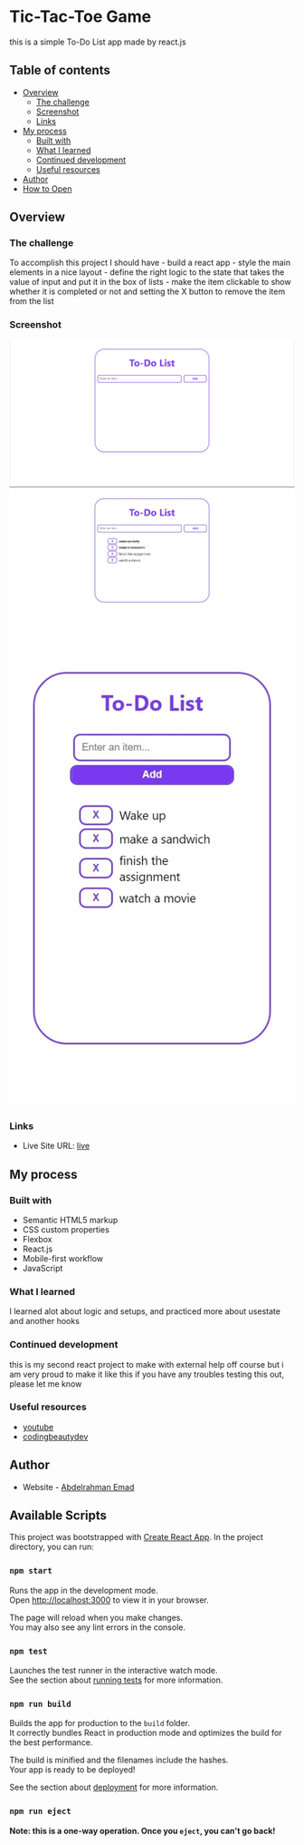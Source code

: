 # Tic-Tac-Toe Game

this is a simple To-Do List app made by react.js

## Table of contents

- [Overview](#overview)
  - [The challenge](#the-challenge)
  - [Screenshot](#screenshot)
  - [Links](#links)
- [My process](#my-process)
  - [Built with](#built-with)
  - [What I learned](#what-i-learned)
  - [Continued development](#continued-development)
  - [Useful resources](#useful-resources)
- [Author](#author)
- [How to Open](#available-scripts)

## Overview

### The challenge

To accomplish this project I should have - build a react app - style the main elements in a nice layout - define the right logic to the state that takes the value of input and put it in the box of lists - make the item clickable to show whether it is completed or not and setting the X button to remove the item from the list

### Screenshot

![desktop](./src/assets/Screenshot%20Desktop.png)
![desktop](./src/assets/Screenshot-%20desktop-actived.jpeg)
![mobile](./src/assets/screenshot-mobile.jpeg)


### Links

- Live Site URL: [live]()

## My process

### Built with

- Semantic HTML5 markup
- CSS custom properties
- Flexbox
- React.js
- Mobile-first workflow
- JavaScript

### What I learned

I learned alot about logic and setups, and practiced more about usestate and another hooks

### Continued development

this is my second react project to make with external help off course but i am very proud to make it like this
if you have any troubles testing this out, please let me know

### Useful resources

- [youtube](https://www.youtube.com/watch?v=0PG3XYI3Giw&ab_channel=YehiaTech%D9%8A%D8%AD%D9%8A%D9%89%D8%AA%D9%83)
- [codingbeautydev](https://www.codingbeautydev.com/blog)

## Author

- Website - [Abdelrahman Emad](https://www.linkedin.com/in/abdelrahman-emad-57bb10237/)

## Available Scripts

This project was bootstrapped with [Create React App](https://github.com/facebook/create-react-app).
In the project directory, you can run:

### `npm start`

Runs the app in the development mode.\
Open [http://localhost:3000](http://localhost:3000) to view it in your browser.

The page will reload when you make changes.\
You may also see any lint errors in the console.

### `npm test`

Launches the test runner in the interactive watch mode.\
See the section about [running tests](https://facebook.github.io/create-react-app/docs/running-tests) for more information.

### `npm run build`

Builds the app for production to the `build` folder.\
It correctly bundles React in production mode and optimizes the build for the best performance.

The build is minified and the filenames include the hashes.\
Your app is ready to be deployed!

See the section about [deployment](https://facebook.github.io/create-react-app/docs/deployment) for more information.

### `npm run eject`

**Note: this is a one-way operation. Once you `eject`, you can't go back!**
